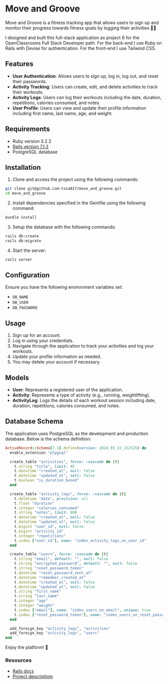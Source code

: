 # Move and Groove

Move and Groove is a fitness tracking app that allows users to sign up and monitor their progress towards fitness goals by logging their activities 🏊‍♀️

I designed and built this full-stack application as project 6 for the OpenClassrooms Full Stack Developer path. For the back-end I use Ruby on Rails with Devise for authentication. For the front-end I use Tailwind CSS.

## Features

-   **User Authentication**: Allows users to sign up, log in, log out, and reset their passwords.
-   **Activity Tracking**: Users can create, edit, and delete activities to track their workouts.
-   **Activity Logs**: Users can log their workouts including the date, duration, repetitions, calories consumed, and notes.
-   **User Profile**: Users can view and update their profile information including first name, last name, age, and weight.

## Requirements

-   Ruby version 3.2.2
-   [Rails version 7.1.3](https://guides.rubyonrails.org/v5.1/getting_started.html)
-   PostgreSQL database

## Installation

1. Clone and access the project using the following commands:

```bash
git clone git@github.com:tssa017/move_and_groove.git
cd move_and_groove
```

2. Install dependencies specified in the Gemfile using the following command:

```bash
bundle install
```

3. Setup the database with the following commands:

```bash
rails db:create
rails db:migrate
```

4. Start the server:

```bash
rails server
```

## Configuration

Ensure you have the following environment variables set:

-   `DB_NAME`
-   `DB_USER`
-   `DB_PASSWORD`

## Usage

1. Sign up for an account.
2. Log in using your credentials.
3. Navigate through the application to track your activities and log your workouts.
4. Update your profile information as needed.
5. You may delete your account if necessary.

## Models

-   **User**: Represents a registered user of the application.
-   **Activity**: Represents a type of activity (e.g., running, weightlifting).
-   **ActivityLog**: Logs the details of each workout session including date, duration, repetitions, calories consumed, and notes.

## Database Schema

The application uses PostgreSQL as the development and production database. Below is the schema definition:

```ruby
ActiveRecord::Schema[7.1].define(version: 2024_03_22_152525) do
  enable_extension "plpgsql"

  create_table "activities", force: :cascade do |t|
    t.string "title", limit: 45
    t.datetime "created_at", null: false
    t.datetime "updated_at", null: false
    t.boolean "is_duration_based"
  end

  create_table "activity_logs", force: :cascade do |t|
    t.datetime "date", precision: nil
    t.float "duration"
    t.integer "calories_consumed"
    t.string "notes", limit: 800
    t.datetime "created_at", null: false
    t.datetime "updated_at", null: false
    t.bigint "user_id", null: false
    t.bigint "activity_id"
    t.integer "repetitions"
    t.index ["user_id"], name: "index_activity_logs_on_user_id"
  end

  create_table "users", force: :cascade do |t|
    t.string "email", default: "", null: false
    t.string "encrypted_password", default: "", null: false
    t.string "reset_password_token"
    t.datetime "reset_password_sent_at"
    t.datetime "remember_created_at"
    t.datetime "created_at", null: false
    t.datetime "updated_at", null: false
    t.string "first_name"
    t.string "last_name"
    t.integer "age"
    t.integer "weight"
    t.index ["email"], name: "index_users_on_email", unique: true
    t.index ["reset_password_token"], name: "index_users_on_reset_password_token", unique: true
  end

  add_foreign_key "activity_logs", "activities"
  add_foreign_key "activity_logs", "users"
end
```

Enjoy the platform! 🚀

### Resources

-   [Rails docs](https://guides.rubyonrails.org/)
-   [Project descriptiom](https://openclassrooms.com/fr/paths/509/projects/241/assignment)
